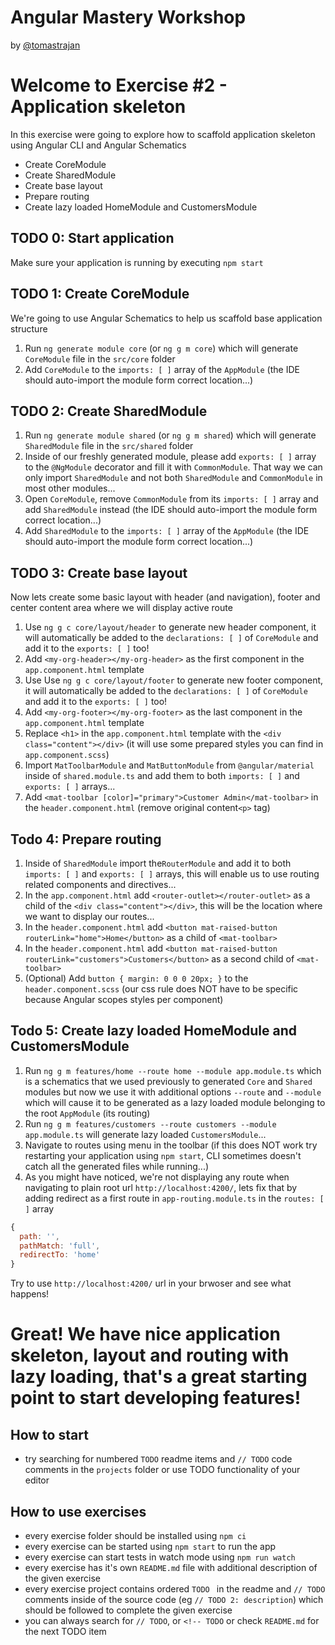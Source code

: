# Angular Mastery Workshop

by [@tomastrajan](https://twitter.com/tomastrajan)

# Welcome to Exercise #2 - Application skeleton

In this exercise were going to explore how to scaffold application skeleton using Angular CLI and Angular Schematics

- Create CoreModule
- Create SharedModule
- Create base layout
- Prepare routing
- Create lazy loaded HomeModule and CustomersModule

## TODO 0: Start application
Make sure your application is running by executing `npm start`

## TODO 1: Create CoreModule
We're going to use Angular Schematics to help us scaffold base application structure

1. Run `ng generate module core` (or `ng g m core`) which will generate `CoreModule` file in the `src/core` folder
2. Add `CoreModule` to the `imports: [ ]` array of the `AppModule` (the IDE should auto-import the module form correct location...)

## TODO 2: Create SharedModule
1. Run `ng generate module shared` (or `ng g m shared`) which will generate `SharedModule` file in the `src/shared` folder
2. Inside of our freshly generated module, please add `exports: [ ]` array to the `@NgModule` decorator and fill it with `CommonModule`. That way we can only import `SharedModule` and not both `SharedModule` and `CommonModule` in most other modules...
3. Open `CoreModule`, remove `CommonModule` from its `imports: [ ]` array and add `SharedModule` instead (the IDE should auto-import the module form correct location...)
4. Add `SharedModule` to the `imports: [ ]` array of the `AppModule` (the IDE should auto-import the module form correct location...)

## TODO 3: Create base layout
Now lets create some basic layout with header (and navigation), footer and center content area where we will display active route

1. Use `ng g c core/layout/header` to generate new header component, it will automatically be added to the `declarations: [ ]` of `CoreModule` and add it to the `exports: [ ]` too! 
2. Add `<my-org-header></my-org-header>` as the first component in the `app.component.html` template
3. Use Use `ng g c core/layout/footer` to generate new footer component, it will automatically be added to the `declarations: [ ]` of `CoreModule` and add it to the `exports: [ ]` too!
4. Add `<my-org-footer></my-org-footer>` as the last component in the `app.component.html` template 
5. Replace `<h1>` in the `app.component.html` template with the `<div class="content"></div>` (it will use some prepared styles you can find in `app.component.scss`)
6. Import `MatToolbarModule` and `MatButtonModule` from `@angular/material` inside of `shared.module.ts` and add them to both `imports: [ ]` and `exports: [ ]` arrays...
7. Add `<mat-toolbar [color]="primary">Customer Admin</mat-toolbar>` in the `header.component.html` (remove original content`<p>` tag) 

## Todo 4: Prepare routing

1. Inside of `SharedModule` import the`RouterModule` and add it to both `imports: [ ]` and `exports: [ ]` arrays, this will enable us to use routing related components and directives...
2. In the `app.component.html` add `<router-outlet></router-outlet>` as a child of the `<div class="content"></div>`, this will be the location where we want to display our routes...
3. In the `header.component.html` add `<button mat-raised-button routerLink="home">Home</button>` as a child of `<mat-toolbar>`
4. In the `header.component.html` add `<button mat-raised-button routerLink="customers">Customers</button>` as a second child of `<mat-toolbar>`
5. (Optional) Add `button { margin: 0 0 0 20px; }` to the `header.component.scss` (our css rule does NOT have to be specific because Angular scopes styles per component)

## Todo 5: Create lazy loaded HomeModule and CustomersModule
1. Run `ng g m features/home --route home --module app.module.ts` which is a schematics that we used previously to generated `Core` and `Shared` modules but now we use it with additional options `--route` and `--module` which will cause it to be generated as a lazy loaded module belonging to the root `AppModule` (its routing)
2. Run `ng g m features/customers --route customers --module app.module.ts` will generate lazy loaded `CustomersModule`...
3. Navigate to routes using menu in the toolbar (if this does NOT work try restarting your application using `npm start`, CLI sometimes doesn't catch all the generated files while running...)
4. As you might have noticed, we're not displaying any route when navigating to plain root url `http://localhost:4200/`, lets fix that by adding redirect as a first route in `app-routing.module.ts` in the `routes: [ ]` array

```javascript
{
  path: '',
  pathMatch: 'full',
  redirectTo: 'home'
}

```

Try to use `http://localhost:4200/` url in your brwoser and see what happens!

# Great! We have nice application skeleton, layout and routing with lazy loading, that's a great starting point to start developing features!

## How to start

- try searching for numbered `TODO` readme items and `// TODO` code comments in the `projects` folder or use TODO functionality of your editor 

## How to use exercises

- every exercise folder should be installed using `npm ci`
- every exercise can be started using `npm start` to run the app
- every exercise can start tests in watch mode using `npm run watch`
- every exercise has it's own `README.md` file with additional description of the given exercise
- every exercise project contains ordered `TODO ` in the readme and `// TODO` comments inside of the source code (eg `// TODO 2: description`) which should be followed to complete the given exercise
- you can always search for `// TODO`, or `<!-- TODO` or check `README.md` for the next TODO item
